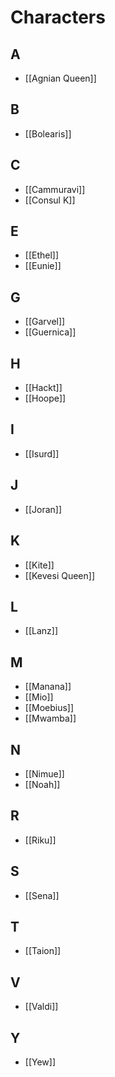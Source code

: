 # Characters

## A
- [[Agnian Queen]]

## B
- [[Bolearis]]

## C
- [[Cammuravi]]
- [[Consul K]]

## E
- [[Ethel]]
- [[Eunie]]

## G
- [[Garvel]]
- [[Guernica]]

## H
- [[Hackt]]
- [[Hoope]]

## I
- [[Isurd]]

## J
- [[Joran]]

## K
- [[Kite]]
- [[Kevesi Queen]]

## L
- [[Lanz]]

## M
- [[Manana]]
- [[Mio]]
- [[Moebius]]
- [[Mwamba]]

## N
- [[Nimue]]
- [[Noah]]

## R
- [[Riku]]

## S
- [[Sena]]

## T
- [[Taion]]

## V
- [[Valdi]]

## Y
- [[Yew]]